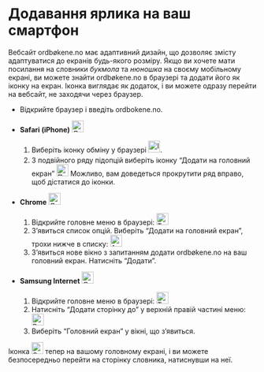 # Додавання ярлика на ваш смартфон
Вебсайт ordbøkene.no має адаптивний дизайн, що дозволяє змісту адаптуватися до екранів будь-якого розміру. Якщо ви хочете мати посилання на словники _букмола_ та _нюношка_ на своєму мобільному екрані, ви можете знайти ordbøkene.no в браузері та додати його як іконку на екран. Іконка виглядає як додаток, і ви можете одразу перейти на вебсайт, не заходячи через браузер.

*   Відкрийте браузер і введіть ordbokene.no.
*   **Safari (iPhone)**&nbsp;<img alt="Логотип Safari" style="display:inline" src="https://api.iconify.design/logos:safari.svg" width="24" height="24">
    1. Виберіть іконку обміну у браузері <img style="display:inline; margin-bottom: .5em" alt="Іконка обміну" src="https://api.iconify.design/material-symbols:ios-share-rounded.svg" width="24" height="24">.
    2. З подвійного ряду підопцій виберіть іконку “Додати на головний екран” <img alt="Прямокутник зі знаком плюс" src="https://api.iconify.design/material-symbols:add-box-rounded.svg" style="display:inline" width="24" height="24"> Можливо, вам доведеться прокрутити ряд вправо, щоб дістатися до іконки.


*   **Chrome**&nbsp;<img alt="Логотип Chrome" style="display:inline" src="https://api.iconify.design/logos:chrome.svg" width="24" height="24">
    1. Відкрийте головне меню в браузері: <img alt="Три крапки, іконка" src="https://api.iconify.design/bi:three-dots-vertical.svg" style="display:inline" width="24" height="24">
    2. З’явиться список опцій. Виберіть “Додати на головний екран”, трохи нижче в списку: <img alt="Arrow and mobile screen, icon" src="https://api.iconify.design/material-symbols:add-to-home-screen.svg" style="display:inline" width="24" height="24">
    3. З’явиться нове вікно з запитанням додати ordbøkene.no на ваш головний екран. Натисніть “Додати”.

*   **Samsung Internet**&nbsp;<img style="background-color: white; display:inline" alt="Логотип Samsung-браузера" src="https://api.iconify.design/arcticons:samsung-browser.svg" width="24" height="24">
    1. Відкрийте головне меню в браузері: <img style="display:inline" alt="Три горизонтальні лінії, іконка" src="https://api.iconify.design/system-uicons:menu-hamburger.svg" style="display:inline" width="24" height="24">
    2. Натисніть “Додати сторінку до” у верхній правій частині меню: <img style="display:inline" alt="Великий знак плюс, іконка" src="https://api.iconify.design/bi:plus-lg.svg" width="24" height="24">
    3. Виберіть “Головний екран” у вікні, що з’явиться.

Іконка <img style="display:inline;" alt="Ordbøkene, іконка" src="/favicon.ico" width="24" height="24"> тепер на вашому головному екрані, і ви можете безпосередньо перейти на сторінку словника, натиснувши на неї.
